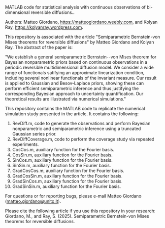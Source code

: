 MATLAB code for statistical analysis with continuous observations of bi-dimensional reversible diffusions..

Authors: Matteo Giordano, https://matteogiordano.weebly.com, and Kolyan Ray, https://kolyanray.wordpress.com.

This repository is associated with the article "Semiparametric Bernstein-von Mises theorems for reversible diffusions" by Matteo Giordano and Kolyan Ray. The abstract of the paper is:

"We establish a general semiparametric Bernstein--von Mises theorem for Bayesian nonparametric priors based on continuous observations in a 
periodic reversible multidimensional diffusion model. We consider a wide range of functionals satifying an approximate linearization condition, 
including several nonlinear functionals of the invariant measure. Our result is applied to Gaussian and Besov-Laplace priors, showing these 
can perform efficient semiparametric inference and thus justifying the corresponding Bayesian approach to uncertainty quantification. 
Our theoretical results are illustrated via numerical simulations."

This repository contains the MATLAB code to replicate the numerical simulation study presented in the article. It contains the following:

1. RevDiff.m, code to generate the observations and perform Bayesian nonparametric and semiparametric inference using a truncated Gaussian series prior.
2. RevDiffCoverage.m, code to perform the coverage study via repeated experiments.
3. CosCos.m, auxiliary function for the Fourier basis.
4. CosSin.m, auxiliary function for the Fourier basis.
5. SinCos.m, auxiliary function for the Fourier basis.
6. SinSin.m, auxiliary function for the Fourier basis.
7. GradCosCos.m, auxiliary function for the Fourier basis.
8. GradCosSin.m, auxiliary function for the Fourier basis.
9. GradSinCos.m, auxiliary function for the Fourier basis.
10. GradSinSin.m, auxiliary function for the Fourier basis.

For questions or for reporting bugs, please e-mail Matteo Giordano (matteo.giordano@unito.it).

Please cite the following article if you use this repository in your research: Giordano, M., and Ray, S. (2025). Semiparametric Bernstein-von Mises theorems for reversible diffusions.

